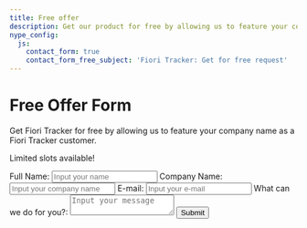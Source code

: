 ```yaml
---
title: Free offer
description: Get our product for free by allowing us to feature your company name as a Fiori Role Testing customer. Limited slots available!
nype_config:
  js:
    contact_form: true
    contact_form_free_subject: 'Fiori Tracker: Get for free request'
---
```

# Free Offer Form

Get Fiori Tracker for free by allowing us to feature your company name as a Fiori Tracker customer. 

Limited slots available!

<div class="nype-form-wrapper">
    <form class="nype-form" method="POST">
        <label for="fullname">Full Name:</label>
        <input 
            class="md-input" 
            id="fullname"
            name="fullname"
            placeholder="Input your name"
            required
            type="text"
        >
        <label for="companyname">Company Name:</label>
        <input 
            class="md-input" 
            id="companyname"
            name="companyname"
            placeholder="Input your company name"
            required
            type="text"
        >
        <label for="email">E-mail:</label>
        <input
            autocomplete="email"
            class="md-input"
            id="email"
            name="email"
            placeholder="Input your e-mail"
            required
            type="email"
        >
        <label for="message">What can we do for you?:</label>
        <textarea
            class="md-input"
            id="message"
            name="message"
            placeholder="Input your message"
            required
        ></textarea>
        <button 
            class="md-button md-button--primary"
            type="submit"
        >Submit</button>
    </form>
</div>
